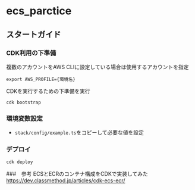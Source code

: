 # ecs_parctice

## スタートガイド

### CDK利用の下準備
複数のアカウントをAWS CLIに設定している場合は使用するアカウントを指定
```
export AWS_PROFILE={環境名}
```
CDKを実行するための下準備を実行
```
cdk bootstrap
```

### 環境変数設定
- `stack/config/example.ts`をコピーして必要な値を設定

### デプロイ
```
cdk deploy
```

###　参考
ECSとECRのコンテナ構成をCDKで実装してみた
https://dev.classmethod.jp/articles/cdk-ecs-ecr/